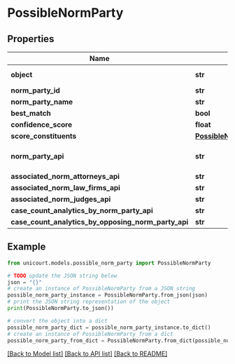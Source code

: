 # PossibleNormParty


## Properties

Name | Type | Description | Notes
------------ | ------------- | ------------- | -------------
**object** | **str** | Name of the object | [default to 'PossibleNormParty']
**norm_party_id** | **str** |  | 
**norm_party_name** | **str** |  | 
**best_match** | **bool** |  | [default to False]
**confidence_score** | **float** |  | 
**score_constituents** | [**PossibleNormPartyScoreConstituents**](PossibleNormPartyScoreConstituents.md) |  | 
**norm_party_api** | **str** | Link to Details For the Party. | 
**associated_norm_attorneys_api** | **str** |  | 
**associated_norm_law_firms_api** | **str** |  | 
**associated_norm_judges_api** | **str** |  | 
**case_count_analytics_by_norm_party_api** | **str** |  | 
**case_count_analytics_by_opposing_norm_party_api** | **str** |  | 

## Example

```python
from unicourt.models.possible_norm_party import PossibleNormParty

# TODO update the JSON string below
json = "{}"
# create an instance of PossibleNormParty from a JSON string
possible_norm_party_instance = PossibleNormParty.from_json(json)
# print the JSON string representation of the object
print(PossibleNormParty.to_json())

# convert the object into a dict
possible_norm_party_dict = possible_norm_party_instance.to_dict()
# create an instance of PossibleNormParty from a dict
possible_norm_party_from_dict = PossibleNormParty.from_dict(possible_norm_party_dict)
```
[[Back to Model list]](../README.md#documentation-for-models) [[Back to API list]](../README.md#documentation-for-api-endpoints) [[Back to README]](../README.md)


